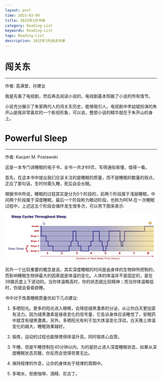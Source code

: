 ```yaml
---
layout: post
time: 2015-03-09
title: 2015年3月书单
category: Reading-List
keywords: Reading-List
tags: Reading-List
description: 2015年3月阅读书单
---
```


# 闯关东

---------------

作者: 高满堂，孙建业

我是先看了电视剧，然后再去阅读小说的，电视剧基本照搬了小说的所有情节。

小说充分展示了朱家两代人的闯关东历史，能够吸引人。电视剧中李幼斌扮演的朱开山是我非常喜欢的一个影视形象，可以说，整部小说的精华就在于朱开山的身上。

# Powerful Sleep

---------------

作者: Kacper M. Postawski

这是一本专门讲睡眠的电子书，全书一共才69页，写得通俗易懂，值得一看。

首先，在这本书中提出我们应该关注的是睡眠的质量，而不是睡眠的数量的观点，正应了那句话，生时何需久睡，死后自会长眠。

根据书中所说，睡眠的过程其实是分为5个阶段的，前两个阶段属于浅层睡眠，中间两个阶段属于深度睡眠，最后一个阶段称为眼动阶段，也称为REM.在一次睡眠过程中，上述这五个阶段会循环发生很多次，可以用下图来表示:

![](/assets/image/posts/2015-4-1-Reading-List-2015-March-0.png)

另外一个比较重要的概念是说，其实深度睡眠的时间是由身体的生物钟所控制的，而影响睡眠生物钟最大的因素就是体温的变化。人体的体温并不是固定的，是在38摄氏度上下波动的。当你体温略高时，你的状态就比较精神；而当你体温略低时，你就会昏昏欲睡。

书中对于改善睡眠质量优如下几点建议:

1. 多晒阳光。更多的阳光进入眼睛，会降低褪黑激素的分泌，从让你白天更加富有活力。因为褪黑激素是昼夜变化的信号量，它告诉身体应该睡觉了，安眠药中就含有褪黑激素。另外，多晒阳光有利于加大体温变化浮动，白天晚上体温变化的越大，睡眠效果越好。

2. 锻炼，运动的过程也能够使得体温升高，同时锻炼心血管。

3. 午睡，但是午睡控制在45分钟以内，为的是防止进入深度睡眠状态，如果从深度睡眠状态苏醒，你反而会觉得劳累无比。

4. 保持规律的作息，让你的身体处于规律的周期中。

5. 多喝水，拒绝咖啡、酒精、尼古丁。
